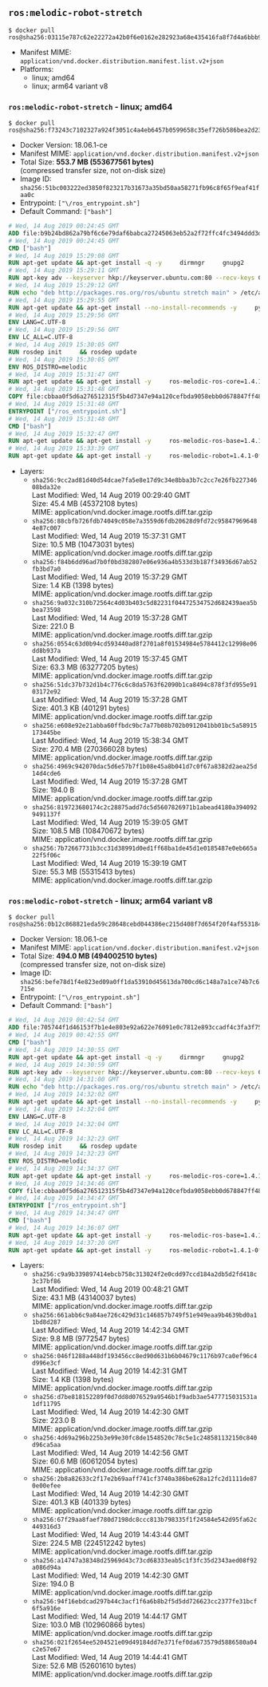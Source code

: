 ## `ros:melodic-robot-stretch`

```console
$ docker pull ros@sha256:03115e787c62e22272a42b0f6e0162e282923a68e435416fa8f7d4a6bbb9cf12
```

-	Manifest MIME: `application/vnd.docker.distribution.manifest.list.v2+json`
-	Platforms:
	-	linux; amd64
	-	linux; arm64 variant v8

### `ros:melodic-robot-stretch` - linux; amd64

```console
$ docker pull ros@sha256:f73243c7102327a924f3051c4a4eb6457b0599658c35ef726b586bea2d23ee58
```

-	Docker Version: 18.06.1-ce
-	Manifest MIME: `application/vnd.docker.distribution.manifest.v2+json`
-	Total Size: **553.7 MB (553677561 bytes)**  
	(compressed transfer size, not on-disk size)
-	Image ID: `sha256:51bc003222ed3850f823217b31673a35bd50aa58271fb96c8f65f9eaf41faa0c`
-	Entrypoint: `["\/ros_entrypoint.sh"]`
-	Default Command: `["bash"]`

```dockerfile
# Wed, 14 Aug 2019 00:24:45 GMT
ADD file:b9b24bd862a79bf6c6e79daf6babca27245063eb52a2f72ffc4fc3494ddd3d48 in / 
# Wed, 14 Aug 2019 00:24:45 GMT
CMD ["bash"]
# Wed, 14 Aug 2019 15:29:08 GMT
RUN apt-get update && apt-get install -q -y     dirmngr     gnupg2     && rm -rf /var/lib/apt/lists/*
# Wed, 14 Aug 2019 15:29:11 GMT
RUN apt-key adv --keyserver hkp://keyserver.ubuntu.com:80 --recv-keys C1CF6E31E6BADE8868B172B4F42ED6FBAB17C654
# Wed, 14 Aug 2019 15:29:12 GMT
RUN echo "deb http://packages.ros.org/ros/ubuntu stretch main" > /etc/apt/sources.list.d/ros1-latest.list
# Wed, 14 Aug 2019 15:29:55 GMT
RUN apt-get update && apt-get install --no-install-recommends -y     python-rosdep     python-rosinstall     python-vcstools     && rm -rf /var/lib/apt/lists/*
# Wed, 14 Aug 2019 15:29:56 GMT
ENV LANG=C.UTF-8
# Wed, 14 Aug 2019 15:29:56 GMT
ENV LC_ALL=C.UTF-8
# Wed, 14 Aug 2019 15:30:05 GMT
RUN rosdep init     && rosdep update
# Wed, 14 Aug 2019 15:30:05 GMT
ENV ROS_DISTRO=melodic
# Wed, 14 Aug 2019 15:31:47 GMT
RUN apt-get update && apt-get install -y     ros-melodic-ros-core=1.4.1-0*     && rm -rf /var/lib/apt/lists/*
# Wed, 14 Aug 2019 15:31:48 GMT
COPY file:cbbaa0f5d6a276512315f5b4d7347e94a120cefbda9058ebb0d678847ff4837f in / 
# Wed, 14 Aug 2019 15:31:48 GMT
ENTRYPOINT ["/ros_entrypoint.sh"]
# Wed, 14 Aug 2019 15:31:48 GMT
CMD ["bash"]
# Wed, 14 Aug 2019 15:32:47 GMT
RUN apt-get update && apt-get install -y     ros-melodic-ros-base=1.4.1-0*     && rm -rf /var/lib/apt/lists/*
# Wed, 14 Aug 2019 15:33:39 GMT
RUN apt-get update && apt-get install -y     ros-melodic-robot=1.4.1-0*     && rm -rf /var/lib/apt/lists/*
```

-	Layers:
	-	`sha256:9cc2ad81d40d54dcae7fa5e8e17d9c34e8bba3b7c2cc7e26fb22734608bda32e`  
		Last Modified: Wed, 14 Aug 2019 00:29:40 GMT  
		Size: 45.4 MB (45372108 bytes)  
		MIME: application/vnd.docker.image.rootfs.diff.tar.gzip
	-	`sha256:88cbfb726fdb74049c058e7a3559d6fdb20628d9fd72c958479696484e87c007`  
		Last Modified: Wed, 14 Aug 2019 15:37:31 GMT  
		Size: 10.5 MB (10473031 bytes)  
		MIME: application/vnd.docker.image.rootfs.diff.tar.gzip
	-	`sha256:f84b6dd96ad7b0f0bd382807e06e936a4b533d3b187f34936d67ab52fb3bd7a0`  
		Last Modified: Wed, 14 Aug 2019 15:37:29 GMT  
		Size: 1.4 KB (1398 bytes)  
		MIME: application/vnd.docker.image.rootfs.diff.tar.gzip
	-	`sha256:9a032c310b72564c4d03b403c5d82231f04472534752d682439aea5bbea73598`  
		Last Modified: Wed, 14 Aug 2019 15:37:28 GMT  
		Size: 221.0 B  
		MIME: application/vnd.docker.image.rootfs.diff.tar.gzip
	-	`sha256:0554c63d0b94cd593440ad8f2701a8f01534984e5784412c12998e06dd8b937a`  
		Last Modified: Wed, 14 Aug 2019 15:37:45 GMT  
		Size: 63.3 MB (63277205 bytes)  
		MIME: application/vnd.docker.image.rootfs.diff.tar.gzip
	-	`sha256:51dc37b732d1b4c776c6c8da5763f62090b1ca8494c878f3fd955e9103172e92`  
		Last Modified: Wed, 14 Aug 2019 15:37:28 GMT  
		Size: 401.3 KB (401291 bytes)  
		MIME: application/vnd.docker.image.rootfs.diff.tar.gzip
	-	`sha256:e608e92e21abba60ffbdc9bc7a77b08b702b0912041bb01bc5a58915173445be`  
		Last Modified: Wed, 14 Aug 2019 15:38:34 GMT  
		Size: 270.4 MB (270366028 bytes)  
		MIME: application/vnd.docker.image.rootfs.diff.tar.gzip
	-	`sha256:4969c942070dac5d6e57b7f1b08e45a8b041d7c0f67a8382d2aea25d14d4cde6`  
		Last Modified: Wed, 14 Aug 2019 15:37:28 GMT  
		Size: 194.0 B  
		MIME: application/vnd.docker.image.rootfs.diff.tar.gzip
	-	`sha256:819723680174c2c28875add7dc5d5607826971b1abead4180a3940929491137f`  
		Last Modified: Wed, 14 Aug 2019 15:39:05 GMT  
		Size: 108.5 MB (108470672 bytes)  
		MIME: application/vnd.docker.image.rootfs.diff.tar.gzip
	-	`sha256:7b72667731b3cc31d38991d0ed1ff68ba1de45d1e0185487e0eb665a22f5f06c`  
		Last Modified: Wed, 14 Aug 2019 15:39:19 GMT  
		Size: 55.3 MB (55315413 bytes)  
		MIME: application/vnd.docker.image.rootfs.diff.tar.gzip

### `ros:melodic-robot-stretch` - linux; arm64 variant v8

```console
$ docker pull ros@sha256:0b12c868821eda59c28648cebd044386ec215d408f7d654f20f4af5531844712
```

-	Docker Version: 18.06.1-ce
-	Manifest MIME: `application/vnd.docker.distribution.manifest.v2+json`
-	Total Size: **494.0 MB (494002510 bytes)**  
	(compressed transfer size, not on-disk size)
-	Image ID: `sha256:befe78d1f4e823ed09a0ff1da53910d45613da700cd6c148a7a1ce74b7c6715e`
-	Entrypoint: `["\/ros_entrypoint.sh"]`
-	Default Command: `["bash"]`

```dockerfile
# Wed, 14 Aug 2019 00:42:54 GMT
ADD file:705744f1d46153f7b1e4e803e92a622e76091e0c7812e893ccadf4c3fa3f7582 in / 
# Wed, 14 Aug 2019 00:42:55 GMT
CMD ["bash"]
# Wed, 14 Aug 2019 14:30:55 GMT
RUN apt-get update && apt-get install -q -y     dirmngr     gnupg2     && rm -rf /var/lib/apt/lists/*
# Wed, 14 Aug 2019 14:30:59 GMT
RUN apt-key adv --keyserver hkp://keyserver.ubuntu.com:80 --recv-keys C1CF6E31E6BADE8868B172B4F42ED6FBAB17C654
# Wed, 14 Aug 2019 14:31:00 GMT
RUN echo "deb http://packages.ros.org/ros/ubuntu stretch main" > /etc/apt/sources.list.d/ros1-latest.list
# Wed, 14 Aug 2019 14:32:02 GMT
RUN apt-get update && apt-get install --no-install-recommends -y     python-rosdep     python-rosinstall     python-vcstools     && rm -rf /var/lib/apt/lists/*
# Wed, 14 Aug 2019 14:32:04 GMT
ENV LANG=C.UTF-8
# Wed, 14 Aug 2019 14:32:04 GMT
ENV LC_ALL=C.UTF-8
# Wed, 14 Aug 2019 14:32:23 GMT
RUN rosdep init     && rosdep update
# Wed, 14 Aug 2019 14:32:23 GMT
ENV ROS_DISTRO=melodic
# Wed, 14 Aug 2019 14:34:37 GMT
RUN apt-get update && apt-get install -y     ros-melodic-ros-core=1.4.1-0*     && rm -rf /var/lib/apt/lists/*
# Wed, 14 Aug 2019 14:34:46 GMT
COPY file:cbbaa0f5d6a276512315f5b4d7347e94a120cefbda9058ebb0d678847ff4837f in / 
# Wed, 14 Aug 2019 14:34:47 GMT
ENTRYPOINT ["/ros_entrypoint.sh"]
# Wed, 14 Aug 2019 14:34:47 GMT
CMD ["bash"]
# Wed, 14 Aug 2019 14:36:07 GMT
RUN apt-get update && apt-get install -y     ros-melodic-ros-base=1.4.1-0*     && rm -rf /var/lib/apt/lists/*
# Wed, 14 Aug 2019 14:37:20 GMT
RUN apt-get update && apt-get install -y     ros-melodic-robot=1.4.1-0*     && rm -rf /var/lib/apt/lists/*
```

-	Layers:
	-	`sha256:c9a9b339897414ebcb758c313024f2e0cdd97ccd184a2db5d2fd418c3c37bf86`  
		Last Modified: Wed, 14 Aug 2019 00:48:21 GMT  
		Size: 43.1 MB (43140037 bytes)  
		MIME: application/vnd.docker.image.rootfs.diff.tar.gzip
	-	`sha256:661abb6c9a84ae726c429d31c146857b749f51e949eaa9b4639bd0a11bd8d287`  
		Last Modified: Wed, 14 Aug 2019 14:42:34 GMT  
		Size: 9.8 MB (9772547 bytes)  
		MIME: application/vnd.docker.image.rootfs.diff.tar.gzip
	-	`sha256:046f1288a448df193456cc8ed90d631b6b04679c1176b97ca0ef96c4d996e3cf`  
		Last Modified: Wed, 14 Aug 2019 14:42:31 GMT  
		Size: 1.4 KB (1398 bytes)  
		MIME: application/vnd.docker.image.rootfs.diff.tar.gzip
	-	`sha256:d7be818152289f0d7dd8d076529a9546b1f9adb3ae5477715031531a1df11795`  
		Last Modified: Wed, 14 Aug 2019 14:42:30 GMT  
		Size: 223.0 B  
		MIME: application/vnd.docker.image.rootfs.diff.tar.gzip
	-	`sha256:4d69a296b225b3e99e30fc8de1548520c78c5e1c248581132150c840d96ca5aa`  
		Last Modified: Wed, 14 Aug 2019 14:42:56 GMT  
		Size: 60.6 MB (60612054 bytes)  
		MIME: application/vnd.docker.image.rootfs.diff.tar.gzip
	-	`sha256:2b8a82633c2f17e2b69aaff741cf3740a386be628a12fc2d1111de870e00efee`  
		Last Modified: Wed, 14 Aug 2019 14:42:30 GMT  
		Size: 401.3 KB (401339 bytes)  
		MIME: application/vnd.docker.image.rootfs.diff.tar.gzip
	-	`sha256:67f29aa8faef780d7198dc8ccc813b798335f1f24584e542d95fa62c449316d3`  
		Last Modified: Wed, 14 Aug 2019 14:43:44 GMT  
		Size: 224.5 MB (224512242 bytes)  
		MIME: application/vnd.docker.image.rootfs.diff.tar.gzip
	-	`sha256:a14747a38348d25969d43c73cd68333eab5c1f3fc35d2343aed08f92a086d94a`  
		Last Modified: Wed, 14 Aug 2019 14:42:30 GMT  
		Size: 194.0 B  
		MIME: application/vnd.docker.image.rootfs.diff.tar.gzip
	-	`sha256:94f16ebdcad297b44c3acf1f6a6b8b2f5d5dd726623cc2377fe31bcf6f5a916e`  
		Last Modified: Wed, 14 Aug 2019 14:44:17 GMT  
		Size: 103.0 MB (102960866 bytes)  
		MIME: application/vnd.docker.image.rootfs.diff.tar.gzip
	-	`sha256:021f2654ee5204521e09d49184dd7e371fef0da673579d5886580a04c2e57e67`  
		Last Modified: Wed, 14 Aug 2019 14:44:41 GMT  
		Size: 52.6 MB (52601610 bytes)  
		MIME: application/vnd.docker.image.rootfs.diff.tar.gzip
